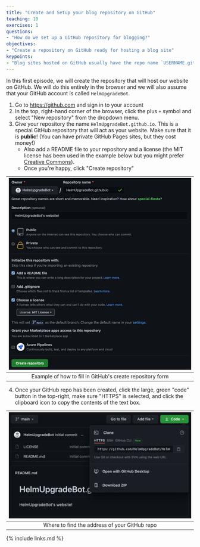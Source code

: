 ```yaml
---
title: "Create and Setup your blog repository on GitHub"
teaching: 10
exercises: 1
questions:
- "How do we set up a GitHub repository for blogging?"
objectives:
- "Create a repository on GitHub ready for hosting a blog site"
keypoints:
- "Blog sites hosted on GitHub usually have the repo name `USERNAME.github.io`"
---
```


In this first episode, we will create the repository that will host our website on GitHub.
We will do this entirely in the browser and we will also assume that your GitHub account is called `HelmUpgradeBot`.

1. Go to https://github.com and sign in to your account
2. In the top, right-hand corner of the browser, click the plus `+` symbol and select "New repository" from the dropdown menu.
3. Give your repository the name `HelmUpgradeBot.github.io`.
   This is a special GitHub repository that will act as your website.
   Make sure that it is **public**!
   (You can have private GitHub Pages sites, but they cost money!)
    - Also add a README file to your repository and a license (the MIT license has been used in the example below but you might prefer [Creative Commons](https://github.com/idleberg/Creative-Commons-Markdown)).
    - Once you're happy, click "Create repository"

| ![new_repo_page](fig/create_new_repo.png) |
| :---: |
| Example of how to fill in GitHub's create repository form |

4. Once your GitHub repo has been created, click the large, green "code" button in the top-right, make sure "HTTPS" is selected, and click the clipboard icon to copy the contents of the text box.

| ![github_repo](fig/../../fig/copy_repo_url.png) |
| :---: |
| Where to find the address of your GitHub repo |

{% include links.md %}
